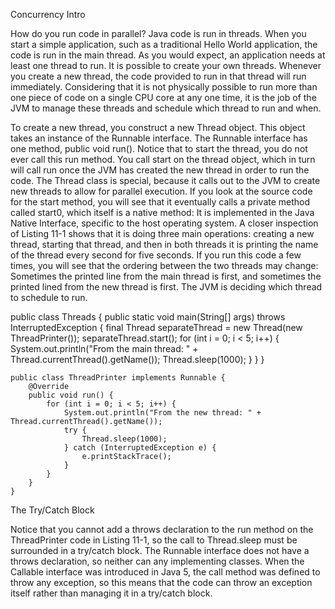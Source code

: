 Concurrency Intro

How do you run code in parallel?
Java code is run in threads. When you start a simple application, such as a traditional Hello
World application, the code is run in the main thread. As you would expect, an application
needs at least one thread to run.
It is possible to create your own threads. Whenever you create a new thread, the code provided
to run in that thread will run immediately. Considering that it is not physically possible to run
more than one piece of code on a single CPU core at any one time, it is the job of the JVM to
manage these threads and schedule which thread to run and when.





To create a new thread, you construct a new Thread object. This object takes an instance of the
Runnable interface. The Runnable interface has one method, public void run(). Notice that to
start the thread, you do not ever call this run method. You call start on the thread object, which in
turn will call run once the JVM has created the new thread in order to run the code.
The Thread class is special, because it calls out to the JVM to create new threads to allow for parallel execution. If you look at the source code for the start method, you will see that it eventually
calls a private method called start0, which itself is a native method: It is implemented in the Java
Native Interface, specific to the host operating system.
A closer inspection of Listing 11-1 shows that it is doing three main operations: creating a new
thread, starting that thread, and then in both threads it is printing the name of the thread every second for five seconds. If you run this code a few times, you will see that the ordering between the two
threads may change: Sometimes the printed line from the main thread is first, and sometimes the
printed lined from the new thread is first. The JVM is deciding which thread to schedule to run.

   public class Threads {
        public static void main(String[] args) throws InterruptedException {
            final Thread separateThread = new Thread(new ThreadPrinter());
            separateThread.start();
            for (int i = 0; i < 5; i++) {
                System.out.println("From the main thread: " + Thread.currentThread().getName());
                Thread.sleep(1000);
            }
        }
    }

    public class ThreadPrinter implements Runnable {
        @Override
        public void run() {
            for (int i = 0; i < 5; i++) {
                System.out.println("From the new thread: " + Thread.currentThread().getName());
                try {
                    Thread.sleep(1000);
                } catch (InterruptedException e) {
                    e.printStackTrace();
                }
            }
        }
    }


The Try/Catch Block

Notice that you cannot add a throws declaration to the run method on the ThreadPrinter code in Listing 11-1, so the call to Thread.sleep must be surrounded in a try/catch block. The Runnable interface does not have a throws declaration, so neither can any implementing classes. When the Callable interface was introduced in Java 5, the call method was defined to throw any exception, so this means that the code can throw an exception itself rather than managing it in a try/catch block.
